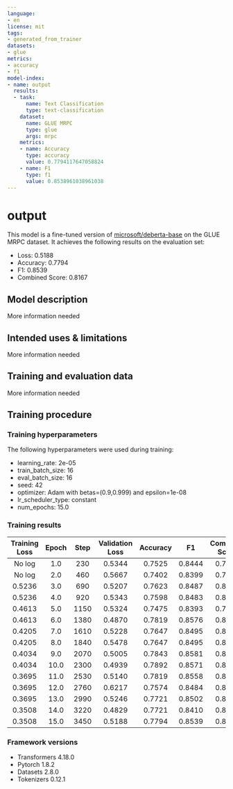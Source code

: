 ```yaml
---
language:
- en
license: mit
tags:
- generated_from_trainer
datasets:
- glue
metrics:
- accuracy
- f1
model-index:
- name: output
  results:
  - task:
      name: Text Classification
      type: text-classification
    dataset:
      name: GLUE MRPC
      type: glue
      args: mrpc
    metrics:
    - name: Accuracy
      type: accuracy
      value: 0.7794117647058824
    - name: F1
      type: f1
      value: 0.8538961038961038
---
```


<!-- This model card has been generated automatically according to the information the Trainer had access to. You
should probably proofread and complete it, then remove this comment. -->

# output

This model is a fine-tuned version of [microsoft/deberta-base](https://huggingface.co/microsoft/deberta-base) on the GLUE MRPC dataset.
It achieves the following results on the evaluation set:
- Loss: 0.5188
- Accuracy: 0.7794
- F1: 0.8539
- Combined Score: 0.8167

## Model description

More information needed

## Intended uses & limitations

More information needed

## Training and evaluation data

More information needed

## Training procedure

### Training hyperparameters

The following hyperparameters were used during training:
- learning_rate: 2e-05
- train_batch_size: 16
- eval_batch_size: 16
- seed: 42
- optimizer: Adam with betas=(0.9,0.999) and epsilon=1e-08
- lr_scheduler_type: constant
- num_epochs: 15.0

### Training results

| Training Loss | Epoch | Step | Validation Loss | Accuracy | F1     | Combined Score |
|:-------------:|:-----:|:----:|:---------------:|:--------:|:------:|:--------------:|
| No log        | 1.0   | 230  | 0.5344          | 0.7525   | 0.8444 | 0.7984         |
| No log        | 2.0   | 460  | 0.5667          | 0.7402   | 0.8399 | 0.7900         |
| 0.5236        | 3.0   | 690  | 0.5207          | 0.7623   | 0.8487 | 0.8055         |
| 0.5236        | 4.0   | 920  | 0.5343          | 0.7598   | 0.8483 | 0.8041         |
| 0.4613        | 5.0   | 1150 | 0.5324          | 0.7475   | 0.8393 | 0.7934         |
| 0.4613        | 6.0   | 1380 | 0.4870          | 0.7819   | 0.8576 | 0.8197         |
| 0.4205        | 7.0   | 1610 | 0.5228          | 0.7647   | 0.8495 | 0.8071         |
| 0.4205        | 8.0   | 1840 | 0.5478          | 0.7647   | 0.8495 | 0.8071         |
| 0.4034        | 9.0   | 2070 | 0.5005          | 0.7843   | 0.8581 | 0.8212         |
| 0.4034        | 10.0  | 2300 | 0.4939          | 0.7892   | 0.8571 | 0.8232         |
| 0.3695        | 11.0  | 2530 | 0.5140          | 0.7819   | 0.8558 | 0.8188         |
| 0.3695        | 12.0  | 2760 | 0.6217          | 0.7574   | 0.8484 | 0.8029         |
| 0.3695        | 13.0  | 2990 | 0.5246          | 0.7721   | 0.8502 | 0.8112         |
| 0.3508        | 14.0  | 3220 | 0.4829          | 0.7721   | 0.8410 | 0.8065         |
| 0.3508        | 15.0  | 3450 | 0.5188          | 0.7794   | 0.8539 | 0.8167         |


### Framework versions

- Transformers 4.18.0
- Pytorch 1.8.2
- Datasets 2.8.0
- Tokenizers 0.12.1
